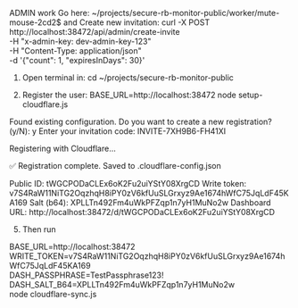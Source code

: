ADMIN work
Go here: ~/projects/secure-rb-monitor-public/worker/mute-mouse-2cd2$
and Create new invitation:
curl -X POST http://localhost:38472/api/admin/create-invite \
  -H "x-admin-key: dev-admin-key-123" \
  -H "Content-Type: application/json" \
  -d '{"count": 1, "expiresInDays": 30}'

1. Open terminal in: cd ~/projects/secure-rb-monitor-public

2. Register the user:
BASE_URL=http://localhost:38472 node setup-cloudflare.js

Found existing configuration.
Do you want to create a new registration? (y/N): y
Enter your invitation code: INVITE-7XH9B6-FH41XI

Registering with Cloudflare...

✅ Registration complete. Saved to .cloudflare-config.json

Public ID:     tWGCPODaCLEx6oK2Fu2uiYStY08XrgCD
Write token:   v7S4RaW11NiTG2OqzhqH8iPY0zV6kfUuSLGrxyz9Ae1674hWfC75JqLdF45KA169
Salt (b64):    XPLLTn492Fm4uWkPFZqp1n7yH1MuNo2w
Dashboard URL: http://localhost:38472/d/tWGCPODaCLEx6oK2Fu2uiYStY08XrgCD

5. Then run

BASE_URL=http://localhost:38472 \
WRITE_TOKEN=v7S4RaW11NiTG2OqzhqH8iPY0zV6kfUuSLGrxyz9Ae1674hWfC75JqLdF45KA169 \
DASH_PASSPHRASE=TestPassphrase123! \
DASH_SALT_B64=XPLLTn492Fm4uWkPFZqp1n7yH1MuNo2w \
node cloudflare-sync.js



